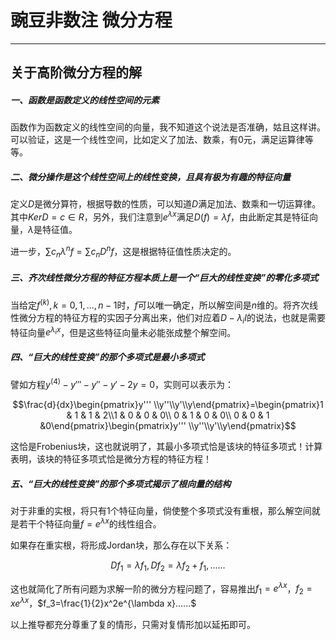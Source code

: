 # 豌豆非数注 微分方程
----

## 关于高阶微分方程的解

##### 一、函数是函数定义的线性空间的元素

函数作为函数定义的线性空间的向量，我不知道这个说法是否准确，姑且这样讲。可以验证，这是一个线性空间，比如定义了加法、数乘，有0元，满足运算律等等。

##### 二、微分操作是这个线性空间上的线性变换，且具有极为有趣的特征向量

定义$D$是微分算符，根据导数的性质，可以知道$D$满足加法、数乘和一切运算律。其中$KerD=c\in R$，另外，我们注意到$e^{\lambda x}$满足$D(f)=\lambda f$，由此断定其是特征向量，$\lambda$是特征值。

进一步，$\sum c_n {\lambda^n} f=\sum c_n {D^n} f$，这是根据特征值性质决定的。

##### 三、齐次线性微分方程的特征方程本质上是一个“巨大的线性变换”的零化多项式

当给定$f^{(k)},k=0,1,...,n-1$时，$f$可以唯一确定，所以解空间是$n$维的。将齐次线性微分方程的特征方程的实因子分离出来，他们对应着$D-\lambda_iI$的说法，也就是需要特征向量$e^{\lambda_i x}$，但是这些特征向量未必能张成整个解空间。

##### 四、“巨大的线性变换”的那个多项式是最小多项式

譬如方程$y^{(4)}-y'''-y''-y'-2y=0$，实则可以表示为：

$$\frac{d}{dx}\begin{pmatrix}y''' \\y''\\y'\\y\end{pmatrix}=\begin{pmatrix}1 & 1 & 1 & 2\\1 & 0 & 0 & 0\\ 0 & 1 & 0 & 0\\ 0 & 0 & 1 &0\end{pmatrix}\begin{pmatrix}y''' \\y''\\y'\\y\end{pmatrix}$$

这恰是Frobenius块，这也就说明了，其最小多项式恰是该块的特征多项式！计算表明，该块的特征多项式恰是微分方程的特征方程！

##### 五、“巨大的线性变换”的那个多项式揭示了根向量的结构

对于非重的实根，将只有1个特征向量，倘使整个多项式没有重根，那么解空间就是若干个特征向量$f=e^{\lambda x}$的线性组合。

如果存在重实根，将形成Jordan块，那么存在以下关系：

$$Df_1=\lambda f_1,Df_2=\lambda f_2+f_1,......$$

这也就简化了所有问题为求解一阶的微分方程问题了，容易推出$f_1=e^{\lambda x}$，$f_2=xe^{\lambda x}$，$f_3=\frac{1}{2}x^2e^{\lambda x}......$

以上推导都充分尊重了复的情形，只需对复情形加以延拓即可。